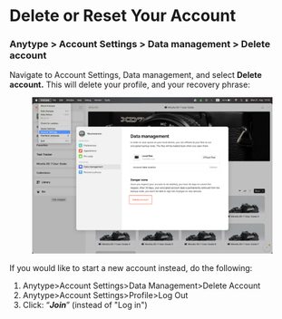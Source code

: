 # Delete or Reset Your Account

### Anytype > Account Settings > Data management > Delete account

Navigate to Account Settings, Data management, and select **Delete account.** This will delete your profile, and your recovery phrase:

<figure><img src="../.gitbook/assets/Screenshot 2023-08-21 at 13.33.28.png" alt=""><figcaption></figcaption></figure>

If you would like to start a new account instead, do the following:

1. Anytype>Account Settings>Data Management>Delete Account
2. Anytype>Account Settings>Profile>Log Out
3. Click: “_**Join**_” (instead of "Log in")
